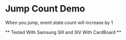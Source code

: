# Jump Count Demo
When you jump, event.state.count will increase by 1

** Tested With Samsung SIII and SIV With CardBoard **